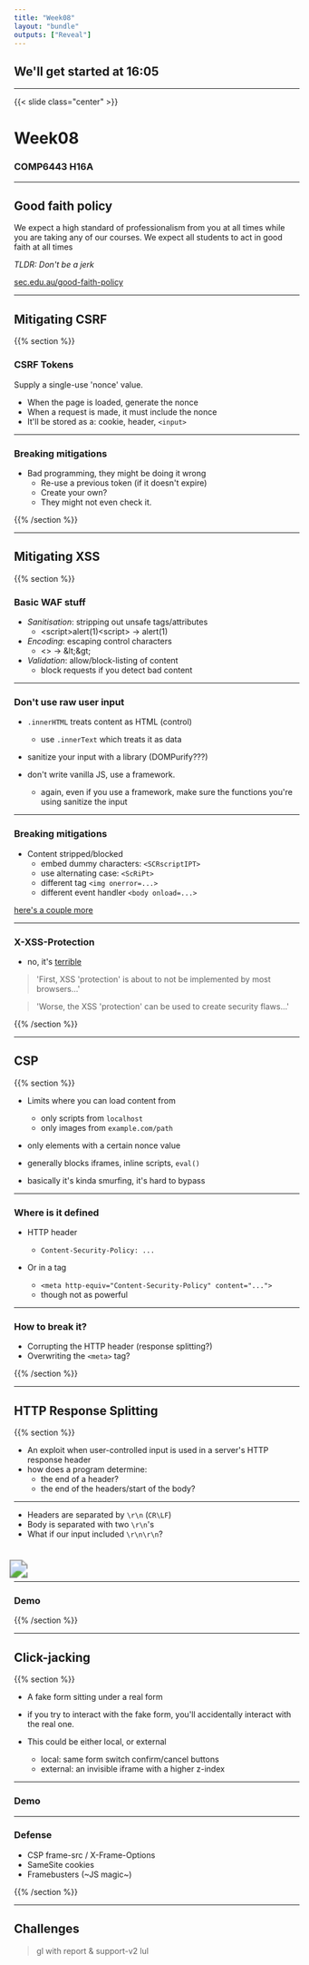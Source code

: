 ```yaml
---
title: "Week08"
layout: "bundle"
outputs: ["Reveal"]
---
```


## We'll get started at 16:05

---

{{< slide class="center" >}}
# Week08
### COMP6443 H16A 

---

## Good faith policy

We expect a high standard of professionalism from you at all times while you are taking any of our courses. We expect all students to act in good faith at all times

*TLDR: Don't be a jerk*

[sec.edu.au/good-faith-policy](https://sec.edu.au/good-faith-policy)

---

## Mitigating CSRF

{{% section %}}
### CSRF Tokens

Supply a single-use 'nonce' value.

* When the page is loaded, generate the nonce
* When a request is made, it must include the nonce
* It'll be stored as a: cookie, header, `<input>`

---

### Breaking mitigations

* Bad programming, they might be doing it wrong
    * Re-use a previous token (if it doesn't expire)
    * Create your own?
    * They might not even check it.

{{% /section %}}

---

## Mitigating XSS
{{% section %}}
### Basic WAF stuff
* *Sanitisation*: stripping out unsafe tags/attributes
    * &lt;script&gt;alert(1)&lt;script&gt; &rarr; alert(1)  
* *Encoding*: escaping control characters
    * <> &rarr; \&lt;\&gt;
* *Validation*: allow/block-listing of content
    * block requests if you detect bad content

---

### Don't use raw user input
* `.innerHTML` treats content as HTML (control)
    * use `.innerText` which treats it as data

* sanitize your input with a library (DOMPurify???)

* don't write vanilla JS, use a framework.
    * again, even if you use a framework, make sure the functions you're using sanitize the input

---

### Breaking mitigations
* Content stripped/blocked
    * embed dummy characters: `<SCRscriptIPT>`
    * use alternating case: `<ScRiPt>`
    * different tag `<img onerror=...>`
    * different event handler `<body onload=...>`

[here's a couple more](https://github.com/payloadbox/xss-payload-list)

---

### X-XSS-Protection
* no, it's [terrible](https://news.ycombinator.com/item?id=20472947)
> 'First, XSS 'protection' is about to not be implemented by most browsers...'

> 'Worse, the XSS 'protection' can be used to create security flaws...'

{{% /section %}}

---

## CSP
{{% section %}}
* Limits where you can load content from
    * only scripts from `localhost`
    * only images from `example.com/path`

* only elements with a certain nonce value

* generally blocks iframes, inline scripts, `eval()`

* basically it's kinda smurfing, it's hard to bypass

---

### Where is it defined
* HTTP header
    * `Content-Security-Policy: ...`

* Or in a tag
    * `<meta http-equiv="Content-Security-Policy" content="...">`
    * though not as powerful

---

### How to break it?
* Corrupting the HTTP header (response splitting?)
* Overwriting the `<meta>` tag?

{{% /section %}}

---

## HTTP Response Splitting
{{% section %}}
* An exploit when user-controlled input is used in a server's HTTP response header
* how does a program determine: 
    * the end of a header?
    * the end of the headers/start of the body?

---

* Headers are separated by `\r\n` (`CR\LF`)
* Body is separated with two `\r\n`'s
* What if our input included `\r\n\r\n`?

&nbsp;

<img src="../img/week08/response-splitting.png" style="scale: 200%" />

---

### Demo

{{% /section %}}

---

## Click-jacking
{{% section %}}
* A fake form sitting under a real form

* if you try to interact with the fake form, you'll accidentally interact with the real one. 

* This could be either local, or external
    * local: same form switch confirm/cancel buttons
    * external: an invisible iframe with a higher z-index

---

### Demo

---

### Defense
* CSP frame-src / X-Frame-Options
* SameSite cookies
* Framebusters (~JS magic~)

{{% /section %}}

---

## Challenges
> gl with report & support-v2 lul